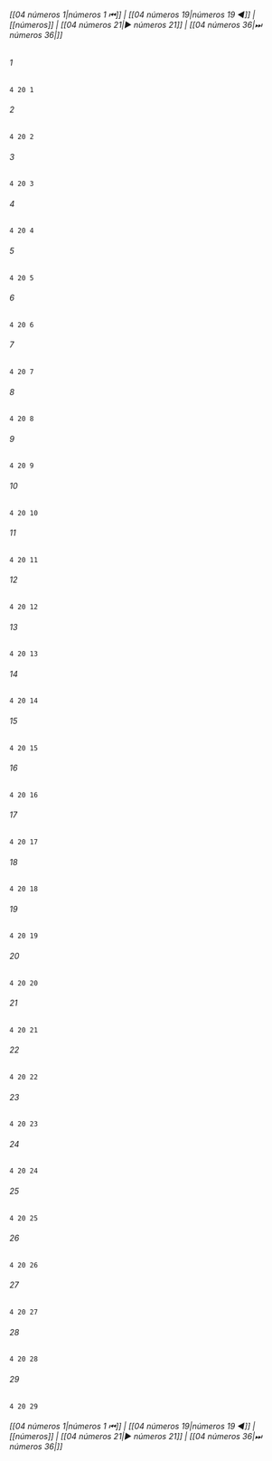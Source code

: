 
###### [[04 números 1|números 1 ⏮]] | [[04 números 19|números 19 ◀]] | [[números]] | [[04 números 21|▶ números 21]] | [[04 números 36|⏭ números 36|]]

###### 1
``` verse
4 20 1 
```
###### 2
``` verse
4 20 2 
```
###### 3
``` verse
4 20 3 
```
###### 4
``` verse
4 20 4 
```
###### 5
``` verse
4 20 5 
```
###### 6
``` verse
4 20 6 
```
###### 7
``` verse
4 20 7 
```
###### 8
``` verse
4 20 8 
```
###### 9
``` verse
4 20 9 
```
###### 10
``` verse
4 20 10 
```
###### 11
``` verse
4 20 11 
```
###### 12
``` verse
4 20 12 
```
###### 13
``` verse
4 20 13 
```
###### 14
``` verse
4 20 14 
```
###### 15
``` verse
4 20 15 
```
###### 16
``` verse
4 20 16 
```
###### 17
``` verse
4 20 17 
```
###### 18
``` verse
4 20 18 
```
###### 19
``` verse
4 20 19 
```
###### 20
``` verse
4 20 20 
```
###### 21
``` verse
4 20 21 
```
###### 22
``` verse
4 20 22 
```
###### 23
``` verse
4 20 23 
```
###### 24
``` verse
4 20 24 
```
###### 25
``` verse
4 20 25 
```
###### 26
``` verse
4 20 26 
```
###### 27
``` verse
4 20 27 
```
###### 28
``` verse
4 20 28 
```
###### 29
``` verse
4 20 29 
```

###### [[04 números 1|números 1 ⏮]] | [[04 números 19|números 19 ◀]] | [[números]] | [[04 números 21|▶ números 21]] | [[04 números 36|⏭ números 36|]]

